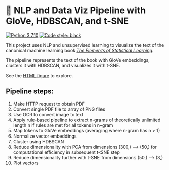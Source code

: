 # 📙 NLP and Data Viz Pipeline with GloVe, HDBSCAN, and t-SNE
[![Python 3.7.10](https://img.shields.io/badge/python-3.7.10-blue.svg)](https://www.python.org/downloads/release/python-360/)
[![Code style: black](https://img.shields.io/badge/code%20style-black-000000.svg)](https://github.com/psf/black)


This project uses NLP and unsupervised learning to visualize the text of the canonical machine learning book [_The Elements of Statistical Learning_](https://web.stanford.edu/~hastie/Papers/ESLII.pdf).

The pipeline represents the text of the book with GloVe embeddings, clusters it with HDBSCAN, and visualizes it with t-SNE.

See the [HTML figure](./figure.html) to explore.

## Pipeline steps:
1) Make HTTP request to obtain PDF
2) Convert single PDF file to array of PNG files
3) Use OCR to convert image to text
4) Apply rule-based pipeline to extract n-grams of theoretically unlimited length n if rules are met for all tokens in n-gram
5) Map tokens to GloVe embeddings (averaging where n-gram has n > 1)
6) Normalize vector embeddings
7) Cluster using HDBSCAN
8) Reduce dimensionality with PCA from dimensions (300,) --> (50,) for computational efficiency in subsequent t-SNE step
9) Reduce dimensionality further with t-SNE from dimensions (50,) --> (3,)
10) Plot vectors
